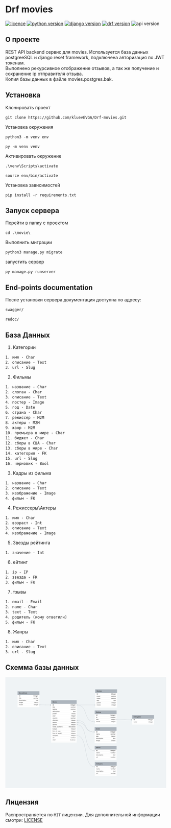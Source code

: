 # Drf movies

[![licence](https://img.shields.io/static/v1?label=LICENSE&message=MIT&color=97ca00&style=for-the-badge)](https://github.com/kluevEVGA/api_final_yatube/blob/master/LICENSE)
[![python version](https://img.shields.io/static/v1?label=Python&message=3.11.2&color=97ca00&style=for-the-badge)](https://python.org)
[![django version](https://img.shields.io/static/v1?label=DJANGO&message=4.1.7&color=97ca00&style=for-the-badge)](https://www.djangoproject.com/)
[![drf version](https://img.shields.io/static/v1?label=DRF&message=3.14.0&color=97ca00&style=for-the-badge)](https://www.django-rest-framework.org/)
![api version](https://img.shields.io/static/v1?label=API%20VERSION&message=1.0.0&color=97ca00&style=for-the-badge)

## О проекте

REST API backend сервис для movies.
Используется база данных postgreeSQL и django reset framework, подключена авторизация по JWT токенам.  
Выполнено рекурсивное отображение отзывов, а так же получение и сохранение ip отправителя отзыва.  
Копия базы данных в файле movies.postgres.bak.

## Установка

Клонировать проект

```shell
git clone https://github.com/kluevEVGA/Drf-movies.git
```

Установка окружения

```shell
python3 -m venv env
```

```shell
py -m venv venv
```

Активировать окружение

```shell
.\venv\Scripts\activate
```

```shell
source env/bin/activate
```

Установка зависимостей

```shell
pip install -r requirements.txt
```

## Запуск сервера

Перейти в папку с проектом

```shell
cd .\movie\
```

Выполнить миграции

```shell
python3 manage.py migrate
```

запустить сервер

```shell
py manage.py runserver
```

## End-points documentation

После установки сервера документация доступна по адресу:

```
swagger/
```

```
redoc/
```

## База Данных

1. Категории

```
1. имя - Char
2. описание - Text
3. url - Slug
```

2. Фильмы

```
1. название - Char
2. слоган - Char
3. описание - Text
4. постер - Image
5. год - Date
6. страна - Char
7. режиссер - M2M
8. актеры - M2M
9. жанр - M2M
10. премьера в мире - Char
11. бюджет - Char
12. сборы в США - Char
13. сборы в мире - Char
14. категория - FK 
15. url - Slug
16. черновик - Bool
```

3. Кадры из фильма

```
1. название - Char
2. описание - Text
3. изображение - Image
4. фильм - FK
```

4. Режиссеры\\Актеры

```
1. имя - Char
2. возраст - Int
3. описание - Text
4. изображение - Image
```

5. Звезды рейтинга

```
1. значение - Int
```

6. ейтинг

```
1. ip - IP
2. звезда - FK
3. фильм - FK
```

7. тзывы

```
1. email - Email
2. name - Char
3. text - Text
4. родитель (кому ответили)
5. фильм - FK

```

8. Жанры

```
1. имя - Char
2. описание - Text
3. url - Slug
```

## Схемма базы данных

![linkedin](database-scheme.png)

## Лицензия

Распространяется по `MIT` лицензии. Для дополнительной информации
смотри: [LICENSE](https://github.com/kluevEVGA/Drf-movies/blob/master/LICENSE)
